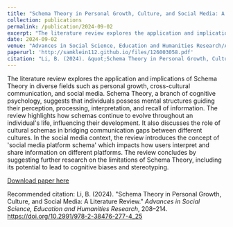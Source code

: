 ```yaml
---
title: "Schema Theory in Personal Growth, Culture, and Social Media: A Literature Review"
collection: publications
permalink: /publication/2024-09-02
excerpt: "The literature review explores the application and implications of Schema Theory in diverse fields such as personal growth, cross-cultural communication, and social media. Schema Theory, a branch of cognitive psychology, suggests that individuals possess mental structures guiding their perception, processing, interpretation, and recall of information. The review highlights how schemas continue to evolve throughout an individual's life, influencing their development. It also discusses the role of cultural schemas in bridging communication gaps between different cultures. In the social media context, the review introduces the concept of 'social media platform schema' which impacts how users interpret and share information on different platforms. The review concludes by suggesting further research on the limitations of Schema Theory, including its potential to lead to cognitive biases and stereotyping."
date: 2024-09-02
venue: "Advances in Social Science, Education and Humanities Research/Advances in Social Science, Education and Humanities Research"
paperurl: 'http://samklein112.github.io/files/126003058.pdf'
citation: "Li, B. (2024). &quot;Schema Theory in Personal Growth, Culture, and Social Media: A Literature Review.&quot; <i>Advances in Social Science, Education and Humanities Research</i>. 208–214. https://doi.org/10.2991/978-2-38476-277-4_25"
---
```

The literature review explores the application and implications of
Schema Theory in diverse fields such as personal growth, cross-cultural communication, and social media. Schema Theory, a branch of cognitive psychology, suggests that individuals possess mental structures guiding their perception, processing, interpretation, and recall of information. The review highlights how schemas continue to evolve throughout an individual's life, influencing their development. It also discusses the role of cultural schemas in bridging communication gaps between different cultures. In the social media context, the review introduces the concept of 'social media platform schema' which impacts how users interpret and share information on different platforms. The review concludes by suggesting further research on the limitations of Schema Theory, including its potential to lead to cognitive biases and stereotyping.

[Download paper here](http://samklein112.github.io/files/126003058.pdf)

Recommended citation: Li, B. (2024). "Schema Theory in Personal Growth, Culture, and Social Media: A Literature Review." <i>Advances in Social Science, Education and Humanities Research</i>, 208–214. https://doi.org/10.2991/978-2-38476-277-4_25
